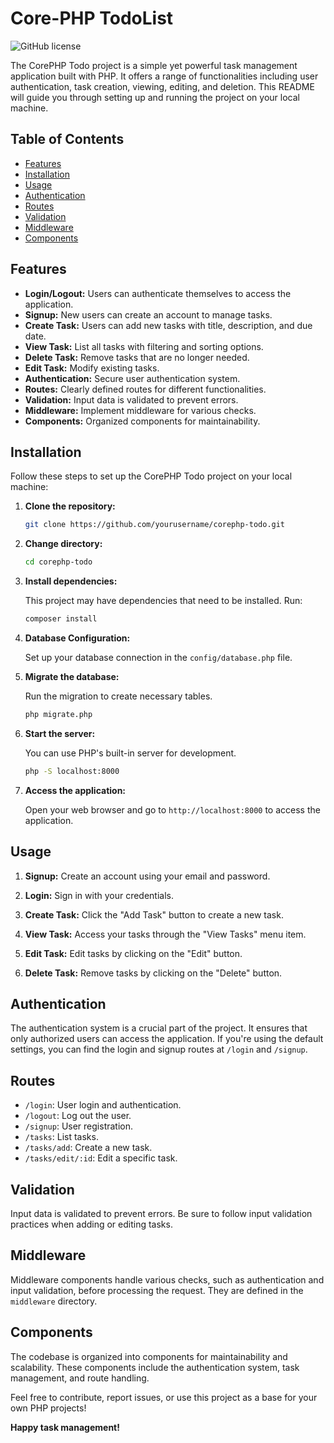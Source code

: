 # Core-PHP TodoList

![GitHub license](https://img.shields.io/badge/license-MIT-blue.svg)

The CorePHP Todo project is a simple yet powerful task management application built with PHP. It offers a range of functionalities including user authentication, task creation, viewing, editing, and deletion. This README will guide you through setting up and running the project on your local machine.

## Table of Contents

- [Features](#features)
- [Installation](#installation)
- [Usage](#usage)
- [Authentication](#authentication)
- [Routes](#routes)
- [Validation](#validation)
- [Middleware](#middleware)
- [Components](#components)

## Features

- **Login/Logout:** Users can authenticate themselves to access the application.
- **Signup:** New users can create an account to manage tasks.
- **Create Task:** Users can add new tasks with title, description, and due date.
- **View Task:** List all tasks with filtering and sorting options.
- **Delete Task:** Remove tasks that are no longer needed.
- **Edit Task:** Modify existing tasks.
- **Authentication:** Secure user authentication system.
- **Routes:** Clearly defined routes for different functionalities.
- **Validation:** Input data is validated to prevent errors.
- **Middleware:** Implement middleware for various checks.
- **Components:** Organized components for maintainability.

## Installation

Follow these steps to set up the CorePHP Todo project on your local machine:

1. **Clone the repository:**

   ```bash
   git clone https://github.com/yourusername/corephp-todo.git
   ```

2. **Change directory:**

   ```bash
   cd corephp-todo
   ```

3. **Install dependencies:**

   This project may have dependencies that need to be installed. Run:

   ```bash
   composer install
   ```

4. **Database Configuration:**

   Set up your database connection in the `config/database.php` file.

5. **Migrate the database:**

   Run the migration to create necessary tables.

   ```bash
   php migrate.php
   ```

6. **Start the server:**

   You can use PHP's built-in server for development.

   ```bash
   php -S localhost:8000
   ```

7. **Access the application:**

   Open your web browser and go to `http://localhost:8000` to access the application.

## Usage

1. **Signup:** Create an account using your email and password.

2. **Login:** Sign in with your credentials.

3. **Create Task:** Click the "Add Task" button to create a new task.

4. **View Task:** Access your tasks through the "View Tasks" menu item.

5. **Edit Task:** Edit tasks by clicking on the "Edit" button.

6. **Delete Task:** Remove tasks by clicking on the "Delete" button.

## Authentication

The authentication system is a crucial part of the project. It ensures that only authorized users can access the application. If you're using the default settings, you can find the login and signup routes at `/login` and `/signup`.

## Routes

- `/login`: User login and authentication.
- `/logout`: Log out the user.
- `/signup`: User registration.
- `/tasks`: List tasks.
- `/tasks/add`: Create a new task.
- `/tasks/edit/:id`: Edit a specific task.

## Validation

Input data is validated to prevent errors. Be sure to follow input validation practices when adding or editing tasks.

## Middleware

Middleware components handle various checks, such as authentication and input validation, before processing the request. They are defined in the `middleware` directory.

## Components

The codebase is organized into components for maintainability and scalability. These components include the authentication system, task management, and route handling.

Feel free to contribute, report issues, or use this project as a base for your own PHP projects!

**Happy task management!**
